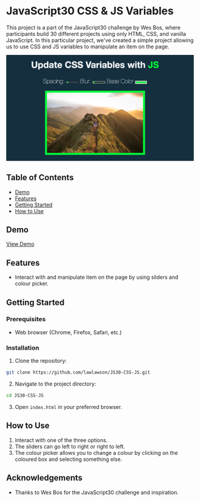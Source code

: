 # JavaScript30 CSS & JS Variables

This project is a part of the JavaScript30 challenge by Wes Bos, where participants build 30 different projects using only HTML, CSS, and vanilla JavaScript. In this particular project, we've created a simple project allowing us to use CSS and JS variables to manipulate an item on the page.

![example](/screenshot.png)

## Table of Contents

- [Demo](#demo)
- [Features](#features)
- [Getting Started](#getting-started)
- [How to Use](#how-to-use)

## Demo

[View Demo](https://cool-fox-f5d8a2.netlify.app/) <!-- Add a link to your live demo once deployed -->

## Features

- Interact with and manipulate item on the page by using sliders and colour picker.

## Getting Started

### Prerequisites

- Web browser (Chrome, Firefox, Safari, etc.)

### Installation

1. Clone the repository:

```bash
git clone https://github.com/lawlawson/JS30-CSS-JS.git
```

2. Navigate to the project directory:

```bash
cd JS30-CSS-JS
```

3. Open `index.html` in your preferred browser.

## How to Use

1. Interact with one of the three options.
2. The sliders can go left to right or right to left.
3. The colour picker allows you to change a colour by clicking on the coloured box and selecting something else.

## Acknowledgements

- Thanks to Wes Bos for the JavaScript30 challenge and inspiration.
